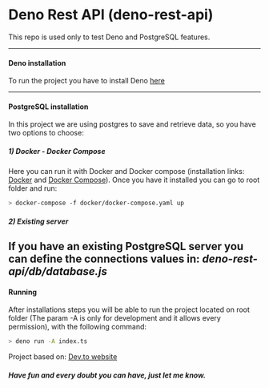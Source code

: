 # Deno Rest API (deno-rest-api)
This repo is used only to test Deno and PostgreSQL features.

---

#### Deno installation
To run the project you have to install Deno [here](https://deno.land/#installation)

---

#### PostgreSQL installation
In this project we are using postgres to save and retrieve data, so you have two options to choose:
##### 1) Docker - Docker Compose
Here you can run it with Docker and Docker compose (installation links: [Docker](https://docs.docker.com/install/) and [Docker Compose](https://docs.docker.com/compose/install/)). Once you have it installed you can go to root folder and run:
```sh
> docker-compose -f docker/docker-compose.yaml up
```
##### 2) Existing server
If you have an existing PostgreSQL server you can define the connections values in:
*deno-rest-api/db/database.js*
---

#### Running
After installations steps you will be able to run the project located on root folder (The param -A is only for development and it allows every permission), with the following command:
```sh
> deno run -A index.ts
```

Project based on: [Dev.to website](https://dev.to/kryz/write-a-small-api-using-deno-1cl0)

##### Have fun and every doubt you can have, just let me know.